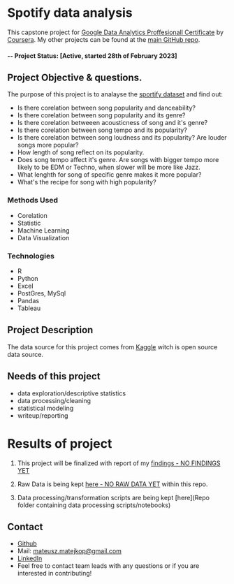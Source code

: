 # Spotify data analysis
This capstone project for [Google Data Analytics Proffesionall Certificate](https://www.coursera.org/professional-certificates/google-data-analytics) by [Coursera](http://www.Coursera.com). My other projects can be found at the [main GitHub repo](https://github.com/Mateusz-Matejko).

#### -- Project Status: [Active, started 28th of February 2023]

## Project Objective & questions.

The purpose of this project is to analayse the [sportify dataset](https://www.kaggle.com/datasets/maharshipandya/-spotify-tracks-dataset) and find out:
* Is there corelation between song popularity and danceability? 
* Is there corelation between song popularity and its genre? 
* Is there corelation betweeen acousticness of song and it's genre?  
* Is there corelation between song tempo and its popularity? 
* Is there corelation between song loudness and its popularity? Are louder songs more popular? 
* How length of song reflect on its popularity. 
* Does song tempo affect it's genre. Are songs with bigger tempo more likely to be EDM or Techno, when slower will be more like Jazz. 
* What lenghth for song of specific genre makes it more popular?
* What's the recipe for song with high popularity? 

### Methods Used
* Corelation
* Statistic
* Machine Learning
* Data Visualization

### Technologies
* R 
* Python
* Excel
* PostGres,  MySql
* Pandas
* Tableau 

## Project Description
The data source for this project comes from [Kaggle](https://www.kaggle.com/datasets/maharshipandya/-spotify-tracks-dataset) witch is open source data source.

## Needs of this project

- data exploration/descriptive statistics
- data processing/cleaning
- statistical modeling
- writeup/reporting

# Results of project

1. This project will be finalized with report of my [findings - NO FINDINGS YET](https://google.com)

2. Raw Data is being kept [here - NO RAW DATA YET](https://google.com) within this repo.
    
3. Data processing/transformation scripts are being kept [here](Repo folder containing data processing scripts/notebooks)


## Contact
* [Github](https://github.com/Mateusz-Matejko)
* Mail: mateusz.matejkop@gmail.com
* [LinkedIn](https://www.linkedin.com/mateusz7matejko)
* Feel free to contact team leads with any questions or if you are interested in contributing!
